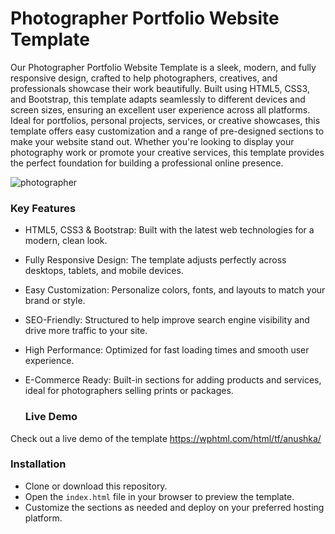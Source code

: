 # Photographer Portfolio Website Template

Our Photographer Portfolio Website Template is a sleek, modern, and fully responsive design, crafted to help photographers, creatives, and professionals showcase their work beautifully. Built using HTML5, CSS3, and Bootstrap, this template adapts seamlessly to different devices and screen sizes, ensuring an excellent user experience across all platforms. Ideal for portfolios, personal projects, services, or creative showcases, this template offers easy customization and a range of pre-designed sections to make your website stand out. Whether you're looking to display your photography work or promote your creative services, this template provides the perfect foundation for building a professional online presence.


![photographer](https://github.com/user-attachments/assets/9eda1ba9-fcfb-439d-918e-ca13d11efc6d)


### Key Features
- HTML5, CSS3 & Bootstrap: Built with the latest web technologies for a modern, clean look.
- Fully Responsive Design: The template adjusts perfectly across desktops, tablets, and mobile devices.
- Easy Customization: Personalize colors, fonts, and layouts to match your brand or style.
- SEO-Friendly: Structured to help improve search engine visibility and drive more traffic to your site.
- High Performance: Optimized for fast loading times and smooth user experience.
- E-Commerce Ready: Built-in sections for adding products and services, ideal for photographers selling prints or packages.


  ### Live Demo
Check out a live demo of the template  https://wphtml.com/html/tf/anushka/


### Installation
- Clone or download this repository.
- Open the  `index.html` file in your browser to preview the template.
- Customize the sections as needed and deploy on your preferred hosting platform.
  
